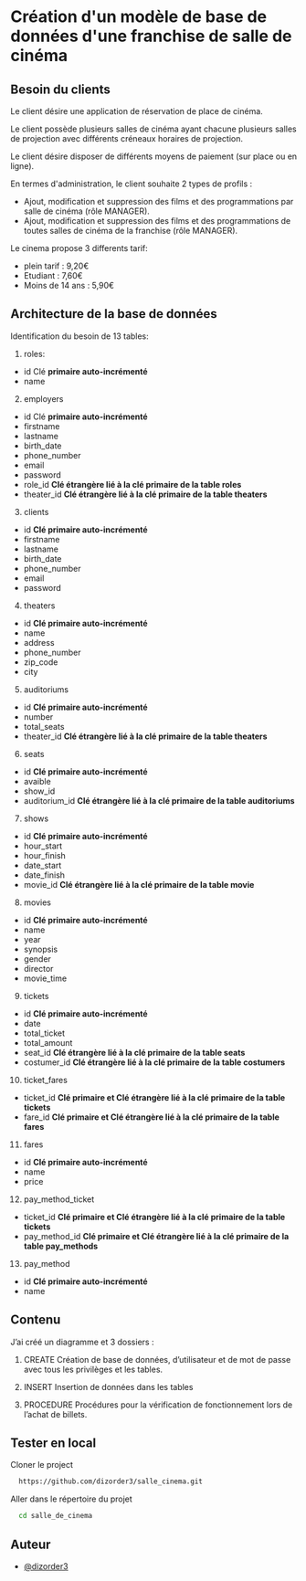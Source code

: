 
# Création d'un modèle de base de données d'une franchise de salle de cinéma

## Besoin du clients

Le client désire une application de réservation de place de cinéma.

Le client possède plusieurs salles de cinéma ayant chacune plusieurs salles de projection avec différents créneaux horaires de projection.

Le client désire disposer de différents moyens de paiement (sur place ou en ligne).

En termes d'administration, le client souhaite 2 types de profils :

- Ajout, modification et suppression des films et des programmations par salle de cinéma (rôle MANAGER).
- Ajout, modification et suppression des films et des programmations de toutes salles de cinéma de la franchise (rôle MANAGER).

Le cinema propose 3 differents tarif:
- plein tarif : 9,20€
- Etudiant : 7,60€
- Moins de 14 ans : 5,90€

## Architecture de la base de données

Identification du besoin de 13 tables:

1. roles:
- id Clé **primaire auto-incrémenté**
- name

2. employers
- id Clé **primaire auto-incrémenté**
- firstname
- lastname
- birth_date
- phone_number
- email
- password
- role_id **Clé étrangère lié à la clé primaire de la table roles**
- theater_id **Clé étrangère lié à la clé primaire de la table theaters**

3. clients
- id **Clé primaire auto-incrémenté**
- firstname
- lastname
- birth_date
- phone_number
- email
- password

4. theaters
- id **Clé primaire auto-incrémenté**
- name
- address
- phone_number
- zip_code
- city

5. auditoriums
- id **Clé primaire auto-incrémenté**
- number
- total_seats
- theater_id **Clé étrangère lié à la clé primaire de la table theaters**

6. seats
- id **Clé primaire auto-incrémenté**
- avaible
- show_id
- auditorium_id **Clé étrangère lié à la clé primaire de la table auditoriums**

7. shows
- id **Clé primaire auto-incrémenté**
- hour_start
- hour_finish
- date_start
- date_finish
- movie_id **Clé étrangère lié à la clé primaire de la table movie**

8. movies
- id **Clé primaire auto-incrémenté**
- name
- year
- synopsis
- gender
- director
- movie_time

9. tickets
- id **Clé primaire auto-incrémenté**
- date
- total_ticket
- total_amount
- seat_id **Clé étrangère lié à la clé primaire de la table seats**
- costumer_id **Clé étrangère lié à la clé primaire de la table costumers**

10. ticket_fares
- ticket_id **Clé primaire et Clé étrangère lié à la clé primaire de la table tickets**
- fare_id **Clé primaire et Clé étrangère lié à la clé primaire de la table fares**

11. fares
- id **Clé primaire auto-incrémenté**
- name
- price

12. pay_method_ticket
- ticket_id **Clé primaire et Clé étrangère lié à la clé primaire de la table tickets**
- pay_method_id **Clé primaire et Clé étrangère lié à la clé primaire de la table pay_methods**

13. pay_method
- id **Clé primaire auto-incrémenté**
- name

## Contenu

J’ai créé un diagramme et 3 dossiers :

1. CREATE
 Création de base de données, d’utilisateur et de mot de passe avec tous les privilèges et les tables.

2. INSERT
 Insertion de données dans les tables

3. PROCEDURE
 Procédures pour la vérification de fonctionnement lors de l’achat de billets.



## Tester en local

Cloner le project

```bash
  https://github.com/dizorder3/salle_cinema.git
```

Aller dans le répertoire du projet

```bash
  cd salle_de_cinema
```


## Auteur

- [@dizorder3](https://www.github.com/dizorder3)

